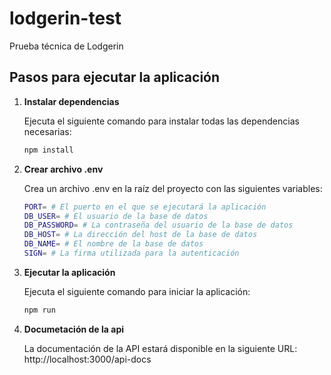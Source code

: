 # lodgerin-test
Prueba técnica de Lodgerin

## Pasos para ejecutar la aplicación

1. **Instalar dependencias**

   Ejecuta el siguiente comando para instalar todas las dependencias necesarias:

   ```bash
   npm install

2. **Crear archivo .env**

   Crea un archivo .env en la raíz del proyecto con las siguientes variables:

   ```bash
   PORT= # El puerto en el que se ejecutará la aplicación
   DB_USER= # El usuario de la base de datos
   DB_PASSWORD= # La contraseña del usuario de la base de datos
   DB_HOST= # La dirección del host de la base de datos
   DB_NAME= # El nombre de la base de datos
   SIGN= # La firma utilizada para la autenticación

3. **Ejecutar la aplicación**
   
   Ejecuta el siguiente comando para iniciar la aplicación:

   ```bash
   npm run

4. **Documetación de la api**

   La documentación de la API estará disponible en la siguiente URL:
   http://localhost:3000/api-docs